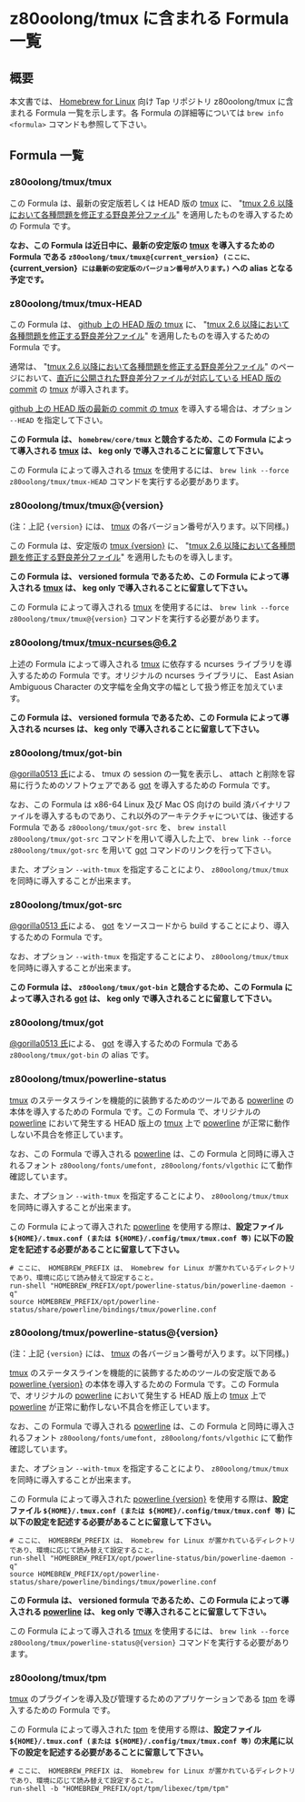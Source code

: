 # z80oolong/tmux に含まれる Formula 一覧

## 概要

本文書では、 [Homebrew for Linux][BREW] 向け Tap リポジトリ z80oolong/tmux に含まれる Formula 一覧を示します。各 Formula の詳細等については ```brew info <formula>``` コマンドも参照して下さい。

## Formula 一覧

### z80oolong/tmux/tmux

この Formula は、最新の安定版若しくは HEAD 版の [tmux][TMUX] に、 "[tmux 2.6 以降において各種問題を修正する野良差分ファイル][GST1]" を適用したものを導入するための Formula です。

**なお、この Formula は近日中に、最新の安定版の [tmux][TMUX] を導入するための Formula である ```z80oolong/tmux/tmux@{current_version} (ここに、 ```{current_version}``` には最新の安定版のバージョン番号が入ります。)``` への alias となる予定です。**

### z80oolong/tmux/tmux-HEAD

この Formula は、 [github 上の HEAD 版の tmux][TGIT] に、 "[tmux 2.6 以降において各種問題を修正する野良差分ファイル][GST1]" を適用したものを導入するための Formula です。

通常は、 "[tmux 2.6 以降において各種問題を修正する野良差分ファイル][GST1]" のページにおいて、[直近に公開された野良差分ファイルが対応している HEAD 版の commit][GST1] の [tmux][TMUX] が導入されます。

[github 上の HEAD 版の最新の commit の tmux][TGIT] を導入する場合は、オプション ```--HEAD``` を指定して下さい。

**この Formula は、 ```homebrew/core/tmux``` と競合するため、この Formula によって導入される [tmux][TMUX] は、 keg only で導入されることに留意して下さい。**

この Formula によって導入される [tmux][TMUX] を使用するには、 ```brew link --force z80oolong/tmux/tmux-HEAD``` コマンドを実行する必要があります。

### z80oolong/tmux/tmux@{version}

(注：上記 ```{version}``` には、 [tmux][TMUX] の各バージョン番号が入ります。以下同様。)

この Formula は、安定版の [tmux {version}][TMUX] に、 "[tmux 2.6 以降において各種問題を修正する野良差分ファイル][GST1]" を適用したものを導入します。

**この Formula は、 versioned formula であるため、この Formula によって導入される [tmux][TMUX] は、 keg only で導入されることに留意して下さい。**

この Formula によって導入される [tmux][TMUX] を使用するには、 ```brew link --force z80oolong/tmux/tmux@{version}``` コマンドを実行する必要があります。

### z80oolong/tmux/tmux-ncurses@6.2

上述の Formula によって導入される [tmux][TMUX] に依存する ncurses ライブラリを導入するための Formula です。オリジナルの ncurses ライブラリに、 East Asian Ambiguous Character の文字幅を全角文字の幅として扱う修正を加えています。

**この Formula は、 versioned formula であるため、この Formula によって導入される ncurses は、 keg only で導入されることに留意して下さい。**

### z80oolong/tmux/got-bin

[@gorilla0513 氏][GORI]による、 tmux の session の一覧を表示し、 attach と削除を容易に行うためのソフトウェアである [got][GOT_] を導入するための Formula です。

なお、この Formula は x86-64 Linux 及び Mac OS 向けの build 済バイナリファイルを導入するものであり、これ以外のアーキテクチャについては、後述する Formula である ```z80oolong/tmux/got-src``` を、 ```brew install z80oolong/tmux/got-src``` コマンドを用いて導入した上で、 ```brew link --force z80oolong/tmux/got-src``` を用いて [got][GOT_] コマンドのリンクを行って下さい。

また、オプション ```--with-tmux``` を指定することにより、 ```z80oolong/tmux/tmux``` を同時に導入することが出来ます。

### z80oolong/tmux/got-src

[@gorilla0513 氏][GORI]による、 [got][GOT_] をソースコードから build することにより、導入するための Formula です。

なお、オプション ```--with-tmux``` を指定することにより、 ```z80oolong/tmux/tmux``` を同時に導入することが出来ます。

**この Formula は、 ```z80oolong/tmux/got-bin``` と競合するため、この Formula によって導入される [got][GOT_] は、 keg only で導入されることに留意して下さい。**

### z80oolong/tmux/got

[@gorilla0513 氏][GORI]による、 [got][GOT_] を導入するための Formula である ```z80oolong/tmux/got-bin``` の alias です。

### z80oolong/tmux/powerline-status

[tmux][TMUX] のステータスラインを機能的に装飾するためのツールである [powerline][POWE] の本体を導入するための Formula です。この Formula で、オリジナルの [powerline][POWE] において発生する HEAD 版上の [tmux][TMUX] 上で [powerline][POWE] が正常に動作しない不具合を修正しています。

なお、この Formula で導入される [powerline][POWE] は、この Formula と同時に導入されるフォント ```z80oolong/fonts/umefont, z80oolong/fonts/vlgothic``` にて動作確認しています。

また、オプション ```--with-tmux``` を指定することにより、 ```z80oolong/tmux/tmux``` を同時に導入することが出来ます。

この Formula によって導入された [powerline][POWE] を使用する際は、**設定ファイル ```${HOME}/.tmux.conf (または ${HOME}/.config/tmux/tmux.conf 等)``` に以下の設定を記述する必要があることに留意して下さい。**

```
# ここに、 HOMEBREW_PREFIX は、 Homebrew for Linux が置かれているディレクトリであり、環境に応じて読み替えて設定すること。
run-shell "HOMEBREW_PREFIX/opt/powerline-status/bin/powerline-daemon -q"
source HOMEBREW_PREFIX/opt/powerline-status/share/powerline/bindings/tmux/powerline.conf
```

### z80oolong/tmux/powerline-status@{version}

(注：上記 ```{version}``` には、 [tmux][TMUX] の各バージョン番号が入ります。以下同様。)

[tmux][TMUX] のステータスラインを機能的に装飾するためのツールの安定版である [powerline {version}][POWE] の本体を導入するための Formula です。この Formula で、オリジナルの [powerline][POWE] において発生する HEAD 版上の [tmux][TMUX] 上で [powerline][POWE] が正常に動作しない不具合を修正しています。

なお、この Formula で導入される [powerline][POWE] は、この Formula と同時に導入されるフォント ```z80oolong/fonts/umefont, z80oolong/fonts/vlgothic``` にて動作確認しています。

また、オプション ```--with-tmux``` を指定することにより、 ```z80oolong/tmux/tmux``` を同時に導入することが出来ます。

この Formula によって導入された [powerline {version}][POWE] を使用する際は、**設定ファイル ```${HOME}/.tmux.conf (または ${HOME}/.config/tmux/tmux.conf 等)``` に以下の設定を記述する必要があることに留意して下さい。**

```
# ここに、 HOMEBREW_PREFIX は、 Homebrew for Linux が置かれているディレクトリであり、環境に応じて読み替えて設定すること。
run-shell "HOMEBREW_PREFIX/opt/powerline-status/bin/powerline-daemon -q"
source HOMEBREW_PREFIX/opt/powerline-status/share/powerline/bindings/tmux/powerline.conf
```

**この Formula は、 versioned formula であるため、この Formula によって導入される [powerline][POWE] は、 keg only で導入されることに留意して下さい。**

この Formula によって導入される [tmux][TMUX] を使用するには、 ```brew link --force z80oolong/tmux/powerline-status@{version}``` コマンドを実行する必要があります。

### z80oolong/tmux/tpm

[tmux][TMUX] のプラグインを導入及び管理するためのアプリケーションである [tpm][TPM_] を導入するための Formula です。

この Formula によって導入された [tpm][TPM_] を使用する際は、**設定ファイル ```${HOME}/.tmux.conf (または ${HOME}/.config/tmux/tmux.conf 等)``` の末尾に以下の設定を記述する必要があることに留意して下さい。**

```
# ここに、 HOMEBREW_PREFIX は、 Homebrew for Linux が置かれているディレクトリであり、環境に応じて読み替えて設定すること。
run-shell -b "HOMEBREW_PREFIX/opt/tpm/libexec/tpm/tpm"
```

<!-- 外部リンク一覧 -->

[BREW]:https://linuxbrew.sh/
[TMUX]:https://tmux.github.io/
[TGIT]:https://github.com/tmux/tmux
[EAWA]:http://www.unicode.org/reports/tr11/#Ambiguous
[GST1]:https://github.com/z80oolong/tmux-eaw-fix
[LIBE]:http://libevent.org/
[DOXY]:http://www.doxygen.org/
[GLEV]:https://github.com/libevent/libevent
[GORI]:https://qiita.com/gorilla0513
[GOT_]:https://github.com/skanehira/got
[TPM_]:https://github.com/tmux-plugins/tpm
[POWE]:https://powerline.readthedocs.io/en/latest/#
